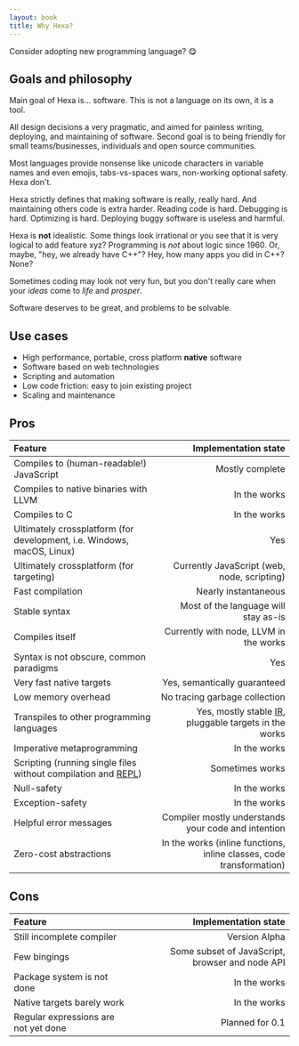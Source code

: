 ```yaml
---
layout: book
title: Why Hexa?
---
```


Consider adopting new programming language? :yum:

## Goals and philosophy

Main goal of Hexa is... software. This is not a language on its own, it is a tool.

All design decisions a very pragmatic, and aimed for painless writing, deploying, and maintaining of software.
Second goal is to being friendly for small teams/businesses, individuals and open source communities.

Most languages provide nonsense like unicode characters in variable names and even emojis,
tabs-vs-spaces wars, non-working optional safety. Hexa don't.

Hexa strictly defines that making software is really, really hard. And maintaining others code is extra harder.
Reading code is hard. Debugging is hard. Optimizing is hard. Deploying buggy software is useless and harmful.

Hexa is **not** idealistic. Some things look irrational or you see that it is very logical to add feature xyz?
Programming is *not* about logic since 1960.
Or, maybe, "hey, we already have C++"? Hey, how many apps you did in C++? None?

Sometimes coding may look not very fun, but you don't really care when your *ideas* come to *life* and *prosper*. 

Software deserves to be great, and problems to be solvable.

## Use cases

- High performance, portable, cross platform **native** software
- Software based on web technologies
- Scripting and automation
- Low code friction: easy to join existing project
- Scaling and maintenance

## Pros

| Feature | Implementation state |
|:-------|---------------------:|
| Compiles to (human-readable!) JavaScript | Mostly complete |
| Compiles to native binaries with LLVM | In the works |
| Compiles to C | In the works |
| Ultimately crossplatform (for development, i.e. Windows, macOS, Linux) | Yes |
| Ultimately crossplatform (for targeting) | Currently JavaScript (web, node, scripting) |
| Fast compilation | Nearly instantaneous |
| Stable syntax | Most of the language will stay as-is |
| Compiles itself | Currently with node, LLVM in the works |
| Syntax is not obscure, common paradigms | Yes |
| Very fast native targets | Yes, semantically guaranteed |
| Low memory overhead | No tracing garbage collection |
| Transpiles to other programming languages | Yes, mostly stable [IR](https://en.wikipedia.org/wiki/Intermediate_representation), pluggable targets in the works
| Imperative metaprogramming | In the works |
| Scripting (running single files without compilation and [REPL](https://en.wikipedia.org/wiki/Read-eval-print_loop)) | Sometimes works |
| Null-safety | In the works |
| Exception-safety | In the works |
| Helpful error messages | Compiler mostly understands your code and intention |
| Zero-cost abstractions | In the works (inline functions, inline classes, code transformation) |

## Cons

| Feature | Implementation state |
|:-------|---------------------:|
| Still incomplete compiler | Version Alpha |
| Few bingings | Some subset of JavaScript, browser and node API |
| Package system is not done | In the works |
| Native targets barely work | In the works |
| Regular expressions are not yet done | Planned for 0.1 |
